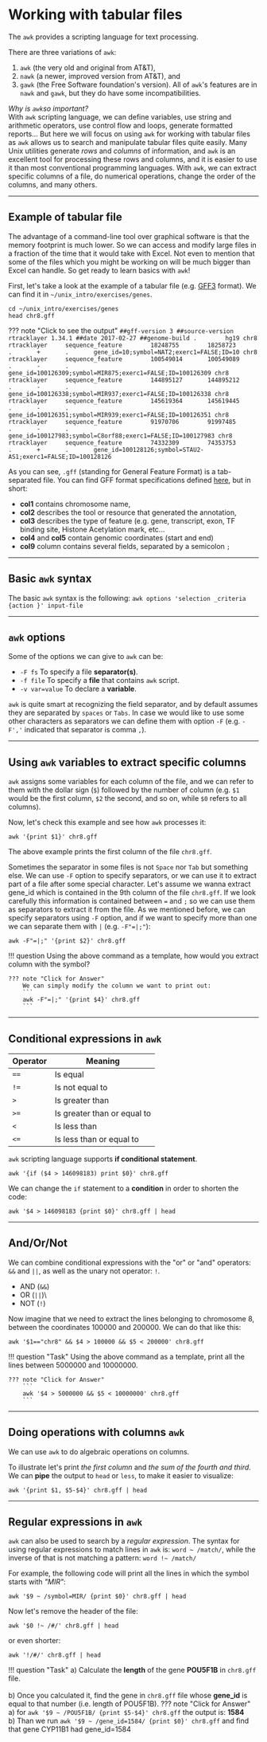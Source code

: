 # Working with tabular files

The `awk` provides a scripting language for text processing.

There are three variations of `awk`:<br /> 
1. `awk` (the very old and original from AT&T),<br /> 
2. `nawk` (a newer, improved version from AT&T), and<br /> 
3. `gawk` (the Free Software foundation's version). All of `awk`'s features are in `nawk` and `gawk`, but they do have some incompatibilities.<br />

*Why is `awk`so important?* <br /> With `awk` scripting language, we can
define variables, use string and arithmetic operators, use control flow
and loops, generate formatted reports... But here we will focus on using
`awk` for working with tabular files as `awk` allows us to search and
manipulate tabular files quite easily. Many Unix utilities generate
*rows* and *columns* of information, and `awk` is an excellent tool for
processing these rows and columns, and it is easier to use it than most
conventional programming languages. With `awk`, we can extract specific
columns of a file, do numerical operations, change the order of the
columns, and many others.

------------------------------------------------------------------------

## Example of tabular file

The advantage of a command-line tool over graphical software is that the
memory footprint is much lower. So we can access and modify large files
in a fraction of the time that it would take with Excel. Not even to
mention that some of the files which you might be working on will be
much bigger than Excel can handle. So get ready to learn basics with
`awk`!

First, let's take a look at the example of a tabular file (e.g. [GFF3](http://www.ensembl.org/info/website/upload/gff3.html#:~:text=GFF3%20File%20Format%20%2D%20Definition%20and,on%20the%20Version%203%20specifications.)
format). We can find it in `~/unix_intro/exercises/genes`.

```
cd ~/unix_intro/exercises/genes
head chr8.gff
```
??? note "Click to see the output"
    ```
    ##gff-version 3
    ##source-version rtracklayer 1.34.1
    ##date 2017-02-27
    ##genome-build .        hg19
    chr8    rtracklayer     sequence_feature        18248755        18258723        .       +       .       gene_id=10;symbol=NAT2;exerc1=FALSE;ID=10
    chr8    rtracklayer     sequence_feature        100549014       100549089       .       -       .       gene_id=100126309;symbol=MIR875;exerc1=FALSE;ID=100126309
    chr8    rtracklayer     sequence_feature        144895127       144895212       .       -       .       gene_id=100126338;symbol=MIR937;exerc1=FALSE;ID=100126338
    chr8    rtracklayer     sequence_feature        145619364       145619445       .       -       .       gene_id=100126351;symbol=MIR939;exerc1=FALSE;ID=100126351
    chr8    rtracklayer     sequence_feature        91970706        91997485        .       -       .       gene_id=100127983;symbol=C8orf88;exerc1=FALSE;ID=100127983
    chr8    rtracklayer     sequence_feature        74332309        74353753        .       +       .       gene_id=100128126;symbol=STAU2-AS1;exerc1=FALSE;ID=100128126
    ```

As you can see, `.gff` (standing for General Feature Format) is a
tab-separated file. You can find GFF format specifications defined
[here](https://genome.ucsc.edu/FAQ/FAQformat.html#format3), but in
short:

-   **col1** contains chromosome name,
-   **col2** describes the tool or resource that generated the
    annotation,
-   **col3** describes the type of feature (e.g. gene, transcript, exon,
    TF binding site, Histone Acetylation mark, etc...
-   **col4** and **col5** contain genomic coordinates (start and end)
-   **col9** column contains several fields, separated by a semicolon `;`

------------------------------------------------------------------------

## Basic `awk` syntax

The basic `awk` syntax is the following:
`awk options 'selection _criteria {action }' input-file`

------------------------------------------------------------------------

## `awk` options

Some of the options we can give to `awk` can be:

-   `-F fs` To specify a file **separator(s)**.
-   `-f file` To specify a **file** that contains `awk` script.
-   `-v var=value` To declare a **variable**.

`awk` is quite smart at recognizing the field separator, and by default
assumes they are separated by `spaces` or `Tabs`. In case we would like
to use some other characters as separators we can define them with
option `-F` (e.g. `-F','` indicated that separator is comma `,`).

------------------------------------------------------------------------

## Using `awk` variables to extract specific columns

`awk` assigns some variables for each column of the file, and we can
refer to them with the dollar sign (`$`) followed by the number of
column (e.g. `$1` would be the first column, `$2` the second, and so on,
while `$0` refers to all columns).

Now, let's check this example and see how `awk` processes it:

```
awk '{print $1}' chr8.gff
```

The above example prints the first column of the file `chr8.gff`.

Sometimes the separator in some files is not `Space` nor `Tab` but
something else. We can use `-F` option to specify separators, or we can
use it to extract part of a file after some special character. Let's
assume we wanna extract gene_id which is contained in the 9th column of
the file `chr8.gff`. If we look carefully this information is contained
between `=` and `;` so we can use them as separators to extract it from
the file. As we mentioned before, we can specify separators using `-F`
option, and if we want to specify more than one we can separate them
with `|` (e.g. `-F"=|;"`):

```
awk -F"=|;" '{print $2}' chr8.gff
```

!!! question
    Using the above command as a template, how would you extract column with the symbol?

    ??? note "Click for Answer"
        We can simply modify the column we want to print out:
        ```
        awk -F"=|;" '{print $4}' chr8.gff
        ```
------------------------------------------------------------------------

## Conditional expressions in `awk`

| Operator | Meaning                     |
|----------|-----------------------------|
| `==`     | Is equal                    |
| `!=`     | Is not equal to             |
| `>`      | Is greater than             |
| `>=`     | Is greater than or equal to |
| `<`      | Is less than                |
| `<=`     | Is less than or equal to    |

`awk` scripting language supports **if conditional statement**.

    awk '{if ($4 > 146098183) print $0}' chr8.gff

We can change the `if` statement to a **condition** in order to shorten
the code:

    awk '$4 > 146098183 {print $0}' chr8.gff | head

------------------------------------------------------------------------

## And/Or/Not

We can combine conditional expressions with the "or" or "and" operators:
`&&` and `||`, as well as the unary not operator: `!`.

-   AND (`&&`)
-   OR (`||`)\
-   NOT (`!`)

Now imagine that we need to extract the lines belonging to chromosome 8,
between the coordinates 100000 and 200000. We can do that like this:

```
awk '$1=="chr8" && $4 > 100000 && $5 < 200000' chr8.gff
```

!!! question "Task"
    Using the above command as a template, print all the lines between 5000000 and 10000000.

    ??? note "Click for Answer"
        ```
        awk '$4 > 5000000 && $5 < 10000000' chr8.gff
        ```
------------------------------------------------------------------------

## Doing operations with columns `awk`

We can use `awk` to do algebraic operations on columns.

To illustrate let's print *the first column* and *the sum of the fourth
and third*. We can **pipe** the output to `head` or `less`, to make it
easier to visualize:

```
awk '{print $1, $5-$4}' chr8.gff | head
```

------------------------------------------------------------------------

## Regular expressions in `awk`

`awk` can also be used to search by a *regular expression*. The syntax
for using regular expressions to match lines in `awk` is:
`word ~ /match/`, while the inverse of that is not matching a pattern:
`word !~ /match/`

For example, the following code will print all the lines in which the
symbol starts with *"MIR"*:

```
awk '$9 ~ /symbol=MIR/ {print $0}' chr8.gff | head
```

Now let's remove the header of the file:

```
awk '$0 !~ /#/' chr8.gff | head
```

or even shorter: 

```
awk '!/#/' chr8.gff | head
```

!!! question "Task"
    a)  Calculate the **length** of the gene **POU5F1B** in `chr8.gff` file.<br /><br />
    b) Once you calculated it, find the gene in `chr8.gff` file whose **gene_id** is equal to that number (i.e. length of POU5F1B).
    ??? note "Click for Answer"
        <br />a) for `awk '$9 ~ /POU5F1B/ {print $5-$4}' chr8.gff` the output is: **1584** 
        <br />b) Than we run `awk '$9 ~ /gene_id=1584/ {print $0}' chr8.gff` and find that gene CYP11B1 had gene_id=1584